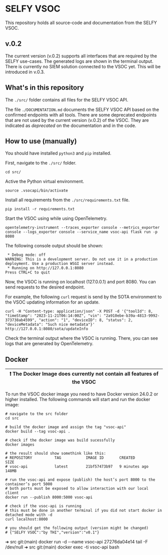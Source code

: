 # SELFY VSOC

This repository holds all source-code and documentation from the SELFY VSOC.

## v.0.2

The current version (v.0.2) supports all interfaces that are required by the SELFY use-cases. The generated logs are shown in the terminal output. There is currently no SIEM solution connected to the VSOC yet. This will be introduced in v.0.3.

## What's in this repository

The `./src/` folder contains all files for the SELFY VSOC API. 

The file `./DOCUMENTATION.md` documents the SELFY VSOC API based on the confirmed endpoints with all tools. There are some deprecated endpoints that are not used by the current version (v.0.2) of the VSOC. They are indicated as *deprecated* on the documentation and in the code.

## How to use (manually) 

You should have installed `python3` and `pip` installed.

First, navigate to the `./src/` folder.
```
cd src/
```

Active the Python virtual environment.
```
source .vsocapi/bin/activate
```

Install all requirements from the `./src/requirements.txt` file.
```
pip install -r requirements.txt
```

Start the VSOC using while using OpenTelemetry.
```
opentelemetry-instrument --traces_exporter console --metrics_exporter console --logs_exporter console --service_name vsoc-api flask run -p 8080
```

The following console output should be shown:
```
 * Debug mode: off
WARNING: This is a development server. Do not use it in a production deployment. Use a production WSGI server instead.
 * Running on http://127.0.0.1:8080
Press CTRL+C to quit
```

Now, the VSOC is running on localhost (127.0.0.1) and port 8080. You can send requests to the desired endpoint.

For example, the following `curl` request is send by the SOTA environment to the VSOC updating information for an update.
```
curl -H "Content-type: application/json" -X POST -d '{"toolId": 8, "timeStamp": "2023-11-21T06:14:00Z", "vin": "2a910ebe-b39a-4813-9992-373738ab4599", "action": "1", "deviceID": 8, "status": 2, "deviceMetadata": "Such nice metadata"}' http://127.0.0.1:8080/sota/updateInfo
```

Check the terminal output where the VSOC is running. There, you can see logs that are generated by OpenTelemetry.


## Docker

| :exclamation: The Docker Image does currently not contain all features of the VSOC | 
| ---------------------------------------------------------------------------------- |

To run the VSOC docker image you need to have Docker version 24.0.2 or higher installed. The following commands will start and run the docker image:

```
# navigate to the src folder
cd src

# build the docker image and assign the tag "vsoc-api"
docker build --tag vsoc-api .

# check if the docker image was build sucessfully 
docker images 

# the result should show somethink like this:
# REPOSITORY          TAG           IMAGE ID       CREATED         SIZE
# vsoc-api            latest        21bf57473b97   9 minutes ago   148MB

# run the vsoc-api and expose (publish) the host’s port 8000 to the container’s port 5000
# both ports must be exposed to allow interaction with our local client
docker run --publish 8000:5000 vsoc-api

# check if the vsoc-api is running
# this must be done in another terminal if you did not start docker in detached mode with -d
curl localhost:8000 

# you should get the following output (version might be changed)
# {"SELFY VSOC":"by THI","version":"v0.1"}
```

➜  src git:(main) docker run -d --name vsoc-api 27276da04e14 tail -F /dev/null 
➜  src git:(main) docker exec -ti vsoc-api bash

